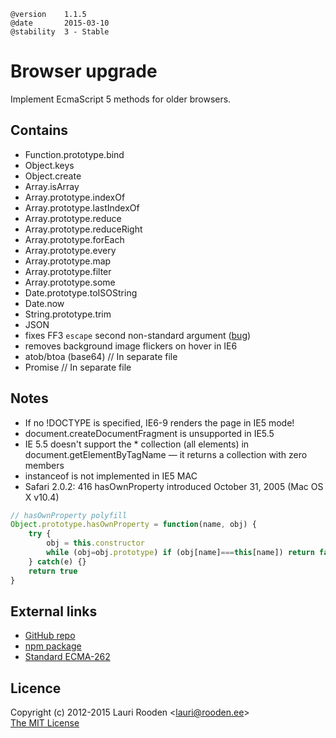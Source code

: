 [npm package]: https://npmjs.org/package/browser-upgrade-lite
[GitHub repo]: https://github.com/litejs/browser-upgrade-lite


    @version    1.1.5
    @date       2015-03-10
    @stability  3 - Stable



Browser upgrade
===============

Implement EcmaScript 5 methods for older browsers.


Contains
--------

- Function.prototype.bind
- Object.keys
- Object.create
- Array.isArray
- Array.prototype.indexOf
- Array.prototype.lastIndexOf
- Array.prototype.reduce
- Array.prototype.reduceRight
- Array.prototype.forEach
- Array.prototype.every
- Array.prototype.map
- Array.prototype.filter
- Array.prototype.some
- Date.prototype.toISOString
- Date.now
- String.prototype.trim
- JSON
- fixes FF3 `escape` second non-standard argument ([bug](https://bugzilla.mozilla.org/show_bug.cgi?id=666448))
- removes background image flickers on hover in IE6
- atob/btoa (base64) // In separate file
- Promise            // In separate file


Notes
-----

-   If no !DOCTYPE is specified, IE6-9 renders the page in IE5 mode!
-   document.createDocumentFragment is unsupported in IE5.5
-   IE 5.5 doesn't support the * collection (all elements) in
    document.getElementByTagName — it returns a collection with zero members
-   instanceof is not implemented in IE5 MAC
-   Safari 2.0.2: 416 hasOwnProperty introduced October 31, 2005 (Mac OS X v10.4)

```javascript
// hasOwnProperty polyfill
Object.prototype.hasOwnProperty = function(name, obj) {
    try {
        obj = this.constructor
        while (obj=obj.prototype) if (obj[name]===this[name]) return false
    } catch(e) {}
    return true
}
```


External links
--------------

-   [GitHub repo][]
-   [npm package][]
-   [Standard ECMA-262](http://www.ecma-international.org/publications/standards/Ecma-262.htm)


Licence
-------

Copyright (c) 2012-2015 Lauri Rooden &lt;lauri@rooden.ee&gt;  
[The MIT License](http://lauri.rooden.ee/mit-license.txt)


